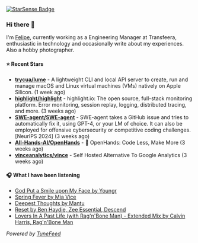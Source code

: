<a href="https://starsense.app/developer-types" target="_blank"><img src="https://starsense.app/api/badge/?user=valtlfelipe" alt="StarSense Badge"></a>

### Hi there 👋

I'm [Felipe](https://felipevm.com), currently working as a Engineering Manager at Transfeera, enthusiastic in technology and occasionally write about my experiences. Also a hobby photographer.

#### ⭐ Recent Stars
- **[trycua/lume](https://github.com/trycua/lume)** - A lightweight CLI and local API server to create, run and manage macOS and Linux virtual machines (VMs) natively on Apple Silicon. (1 week ago)
- **[highlight/highlight](https://github.com/highlight/highlight)** - highlight.io: The open source, full-stack monitoring platform. Error monitoring, session replay, logging, distributed tracing, and more. (3 weeks ago)
- **[SWE-agent/SWE-agent](https://github.com/SWE-agent/SWE-agent)** - SWE-agent takes a GitHub issue and tries to automatically fix it, using GPT-4, or your LM of choice. It can also be employed for offensive cybersecurity or competitive coding challenges. [NeurIPS 2024]  (3 weeks ago)
- **[All-Hands-AI/OpenHands](https://github.com/All-Hands-AI/OpenHands)** - 🙌 OpenHands: Code Less, Make More (3 weeks ago)
- **[vinceanalytics/vince](https://github.com/vinceanalytics/vince)** - Self Hosted Alternative To Google Analytics (3 weeks ago)

#### 🎧 What I have been listening
- [God Put a Smile upon My Face by Youngr](https://open.spotify.com/track/0UKDqtZFcATkBLbOsTGw3N)
- [Spring Fever by Mia Vice](https://open.spotify.com/track/5exzj1Laf5Yl3sAq8Thjvb)
- [Deepest Thoughts by Mantu](https://open.spotify.com/track/3BI9Am4t4QRpavMi47vt48)
- [Reset by Ben Haydie, Zee Essential, Descend](https://open.spotify.com/track/23f4xgXT53SIQdZLhxvAn1)
- [Lovers In A Past Life (with Rag&#39;n&#39;Bone Man) - Extended Mix by Calvin Harris, Rag&#39;n&#39;Bone Man](https://open.spotify.com/track/0n2wfEHL5VtVYodLhNAFwN)

_Powered by [TuneFeed](https://tunefeed.app?ref=github.com)_


